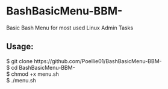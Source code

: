 # BashBasicMenu-BBM-
Basic Bash Menu for most used Linux Admin Tasks

<h2>Usage:</h2>
$ git clone https://github.com/Poellie01/BashBasicMenu-BBM- <br>
$ cd BashBasicMenu-BBM- <br>
$ chmod +x menu.sh <br>
$ ./menu.sh
